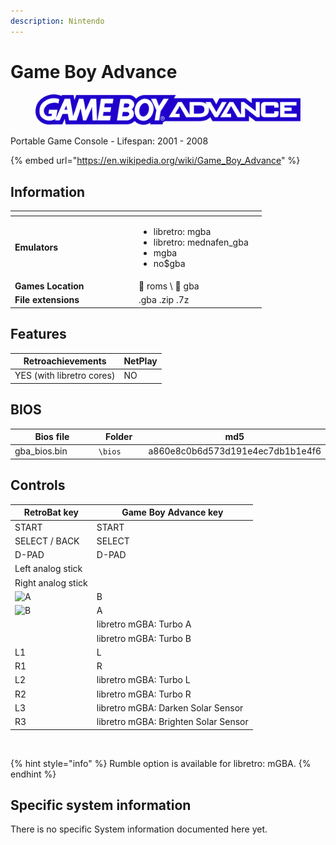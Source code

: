 ```yaml
---
description: Nintendo
---
```


# Game Boy Advance

<div align="left">

<figure><img src="https://raw.githubusercontent.com/fabricecaruso/es-theme-carbon/master/art/logos/gba.svg" alt=""><figcaption></figcaption></figure>

</div>

Portable Game Console - Lifespan: 2001 - 2008

{% embed url="https://en.wikipedia.org/wiki/Game_Boy_Advance" %}

## Information

<table data-header-hidden><thead><tr><th width="184"></th><th></th><th data-hidden></th></tr></thead><tbody><tr><td><strong>Emulators</strong></td><td><ul><li>libretro: mgba</li><li>libretro: mednafen_gba</li><li>mgba</li><li>no$gba</li></ul></td><td></td></tr><tr><td><strong>Games Location</strong></td><td><span data-gb-custom-inline data-tag="emoji" data-code="1f4c1">📁</span> roms \ <span data-gb-custom-inline data-tag="emoji" data-code="1f4c2">📂</span> gba</td><td></td></tr><tr><td><strong>File extensions</strong></td><td>.gba .zip .7z</td><td></td></tr></tbody></table>

## Features

| Retroachievements         | NetPlay |
| ------------------------- | ------- |
| YES (with libretro cores) | NO      |

## BIOS

<table><thead><tr><th width="187">Bios file</th><th width="108">Folder</th><th>md5</th></tr></thead><tbody><tr><td>gba_bios.bin</td><td><code>\bios</code></td><td>a860e8c0b6d573d191e4ec7db1b1e4f6</td></tr></tbody></table>

## Controls

| RetroBat key                                                                              | Game Boy Advance key                 |
| ----------------------------------------------------------------------------------------- | ------------------------------------ |
| START                                                                                     | START                                |
| SELECT / BACK                                                                             | SELECT                               |
| D-PAD                                                                                     | D-PAD                                |
| Left analog stick                                                                         |                                      |
| Right analog stick                                                                        |                                      |
| ![A](<../../../../.gitbook/assets/image (1) (2) (1).png>)                                 | B                                    |
| ![B](<../../../../.gitbook/assets/image (4) (1).png>)                                     | A                                    |
| <img src="../../../../.gitbook/assets/image (3) (1) (2).png" alt="" data-size="original"> | libretro mGBA: Turbo A               |
| <img src="../../../../.gitbook/assets/image (2) (1) (1).png" alt="" data-size="line">     | libretro mGBA: Turbo B               |
| L1                                                                                        | L                                    |
| R1                                                                                        | R                                    |
| L2                                                                                        | libretro mGBA: Turbo L               |
| R2                                                                                        | libretro mGBA: Turbo R               |
| L3                                                                                        | libretro mGBA: Darken Solar Sensor   |
| R3                                                                                        | libretro mGBA: Brighten Solar Sensor |

<div align="left">

<figure><img src="https://i.imgur.com/hYkmLg3.png" alt=""><figcaption></figcaption></figure>

</div>

{% hint style="info" %}
Rumble option is available for libretro: mGBA.
{% endhint %}

## Specific system information

There is no specific System information documented here yet.
